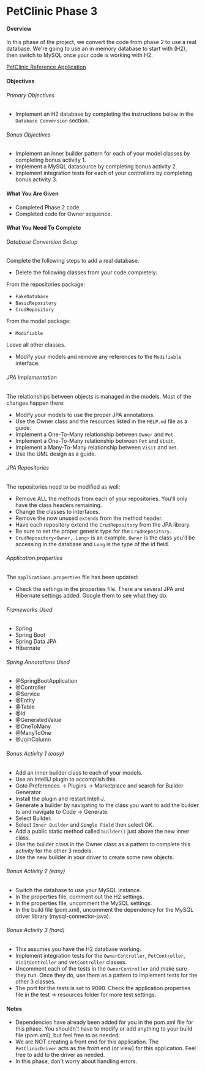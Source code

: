 # PetClinic Phase 3

#### Overview
In this phase of the project, we convert the code from phase 2 to use a real database.
We're going to use an in memory database to start with (H2), then switch to MySQL once your code is working with H2. 

[PetClinic Reference Application](http://petclinic.cognizantacademy.com)

#### Objectives
###### Primary Objectives
* Implement an H2 database by completing the instructions below in the `Database Conversion` section.

###### Bonus Objectives
* Implement an inner builder pattern for each of your model classes by completing bonus activity 1.
* Implement a MySQL datasource by completing bonus activity 2.
* Implement integration tests for each of your controllers by completing bonus activity 3.

#### What You Are Given

* Completed Phase 2 code.
* Completed code for Owner sequence.

#### What You Need To Complete

###### Database Conversion Setup
Complete the following steps to add a real database.  

* Delete the following classes from your code completely:

From the repositories package:
- `FakeDatabase`
- `BasicRepository`
- `CrudRepository`

From the model package:
- `Modifiable`

Leave all other classes.

* Modify your models and remove any references to the `Modifiable` interface.

###### JPA Implementation

The relationships between objects is managed in the models.  Most of the changes happen there:

* Modify your models to use the proper JPA annotations.
* Use the Owner class and the resources listed in the `HELP.md` file as a guide.
* Implement a One-To-Many relationship between `Owner` and `Pet`.
* Implement a One-To-Many relationship between `Pet` and `Visit`.
* Implement a Many-To-Many relationship between `Visit` and `Vet`.
* Use the UML design as a guide.

###### JPA Repositories

The repositories need to be modified as well:

* Remove ALL the methods from each of your repositories.  You'll only have the class headers remaining.
* Change the classes to interfaces.
* Remove the now unused `extends` from the method header.
* Have each repository extend the `CrudRepository` from the JPA library.
* Be sure to set the proper generic type for the `CrudRepository`.
* `CrudRepository<Owner, Long>` is an example.  `Owner` is the class you'll be accessing in the database and `Long` is the type of the id field.

###### Application.properties

The `applications.properties` file has been updated:

* Check the settings in the properties file.  There are several JPA and Hibernate settings added.  Google them to see what they do.

###### Frameworks Used
* Spring
* Spring Boot
* Spring Data JPA
* Hibernate

###### Spring Annotations Used
* @SpringBootApplication
* @Controller
* @Service
* @Entity
* @Table
* @Id
* @GeneratedValue
* @OneToMany
* @ManyToOne
* @JoinColumn


###### Bonus Activity 1 (easy)
* Add an inner builder class to each of your models.
* Use an IntelliJ plugin to accomplish this.
* Goto Preferences -> Plugins -> Marketplace and search for Builder Generator.
* Install the plugin and restart IntelliJ.
* Generate a builder by navigating to the class you want to add the builder to and navigate to Code -> Generate.
* Select Builder.
* Select `Inner Builder` and `Single Field` then select OK.
* Add a public static method called `builder()` just above the new inner class.  
* Use the builder class in the Owner class as a pattern to complete this activity for the other 3 models.
* Use the new builder in your driver to create some new objects.

###### Bonus Activity 2 (easy) 
* Switch the database to use your MySQL instance.
* In the properties file, comment out the H2 settings.
* In the properties file, uncomment the MySQL settings.
* In the build file (pom.xml), uncomment the dependency for the MySQL driver library (mysql-connector-java).

###### Bonus Activity 3 (hard)
* This assumes you have the H2 database working.
* Implement integration tests for the `OwnerController`, `PetController`, `VisitController` and `VetController` classes.
* Uncomment each of the tests in the `OwnerController` and make sure they run.  Once they do, use them as a pattern to implement tests for the other 3 classes.
* The port for the tests is set to 9090.  Check the application.properties file in the test -> resources folder for more test settings.

#### Notes
* Dependencies have already been added for you in the pom.xml file for this phase.  You shouldn't have to modify or add anything to your build file (pom.xml), but feel free to as needed.
* We are NOT creating a front end for this application.  The `PetClinicDriver` acts as the front end (or view) for this application. Feel free to add to the driver as needed.
* In this phase, don't worry about handling errors.